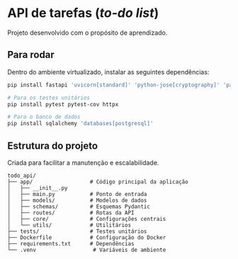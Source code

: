 # API de tarefas (*to-do list*)

Projeto desenvolvido com o propósito de aprendizado.

## Para rodar

Dentro do ambiente virtualizado, instalar as seguintes dependências:
```bash
pip install fastapi 'uvicorn[standard]' 'python-jose[cryptography]' 'passlib[bcrypt]' python-multipart pydantic-settings

# Para os testes unitários
pip install pytest pytest-cov httpx

# Para o banco de dados
pip install sqlalchemy 'databases[postgresql]'
```
## Estrutura do projeto

Criada para facilitar a manutenção e escalabilidade.

```
todo_api/
├── app/                  # Código principal da aplicação
│   ├── __init__.py
│   ├── main.py           # Ponto de entrada
│   ├── models/           # Modelos de dados
│   ├── schemas/          # Esquemas Pydantic
│   ├── routes/           # Rotas da API
│   ├── core/             # Configurações centrais
│   └── utils/            # Utilitários
├── tests/                # Testes unitários
├── Dockerfile            # Configuração do Docker
├── requirements.txt      # Dependências
└── .venv                  # Variáveis de ambiente
```



